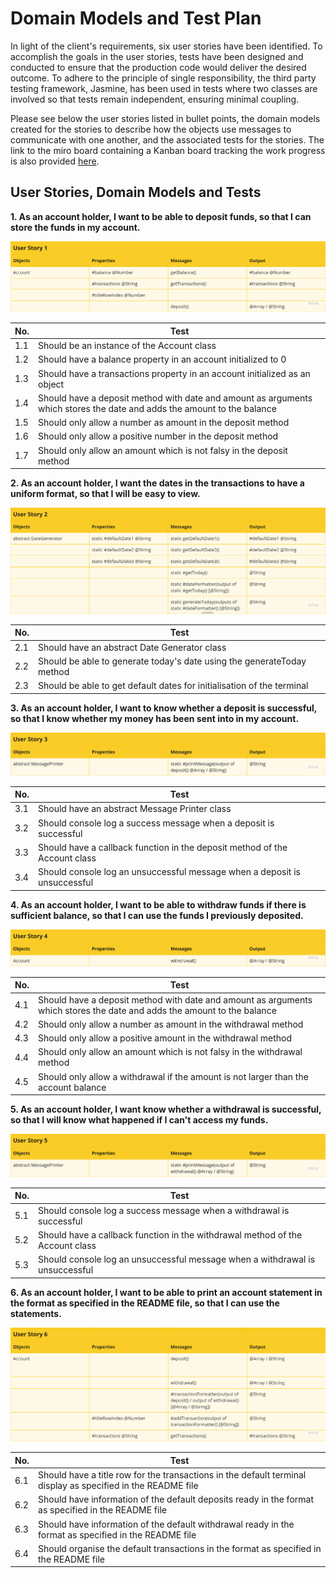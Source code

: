 # Domain Models and Test Plan

In light of the client's requirements, six user stories have been identified. To accomplish the goals in the user stories, tests have been designed and conducted to ensure that the production code would deliver the desired outcome. To adhere to the principle of single responsibility, the third party testing framework, Jasmine, has been used in tests where two classes are involved so that tests remain independent, ensuring minimal coupling.

Please see below the user stories listed in bullet points, the domain models created for the stories to describe how the objects use messages to communicate with one another, and the associated tests for the stories. The link to the miro board containing a Kanban board tracking the work progress is also provided [here](https://miro.com/app/board/uXjVKPOIEGE=/?moveToWidget=3458764587028545753&cot=14).

## User Stories, Domain Models and Tests

**1. As an account holder, I want to be able to deposit funds, so that I can store the funds in my account.**

![Domain Model for User Story 1](image-dm1.png)

| No. | Test                                                                                                                    |
| --- | ----------------------------------------------------------------------------------------------------------------------- |
| 1.1 | Should be an instance of the Account class                                                                              |
| 1.2 | Should have a balance property in an account initialized to 0                                                           |
| 1.3 | Should have a transactions property in an account initialized as an object                                              |
| 1.4 | Should have a deposit method with date and amount as arguments which stores the date and adds the amount to the balance |
| 1.5 | Should only allow a number as amount in the deposit method                                                              |
| 1.6 | Should only allow a positive number in the deposit method                                                               |
| 1.7 | Should only allow an amount which is not falsy in the deposit method                                                    |


**2. As an account holder, I want the dates in the transactions to have a uniform format, so that I will be easy to view.**

![Domain Model for User Story 2](image-dm2.png)

| No. | Test                                                                    |
| --- | ----------------------------------------------------------------------- |
| 2.1 | Should have an abstract Date Generator class                            |
| 2.2 | Should be able to generate today's date using the generateToday method  |
| 2.3 | Should be able to get default dates for initialisation of the terminal  |


**3. As an account holder, I want to know whether a deposit is successful, so that I know whether my money has been sent into in my account.**

![Domain Model for User Story 3](image-dm3.png)

| No. | Test                                                                       |
| --- | -------------------------------------------------------------------------- |
| 3.1 | Should have an abstract Message Printer class                              |
| 3.2 | Should console log a success message when a deposit is successful          |
| 3.3 | Should have a callback function in the deposit method of the Account class |
| 3.4 | Should console log an unsuccessful message when a deposit is unsuccessful  |


**4. As an account holder, I want to be able to withdraw funds if there is sufficient balance, so that I can use the funds I previously deposited.**

![Domain Model for User Story 4](image-dm4.png)

| No. | Test                                                                                                                    |
| --- | ----------------------------------------------------------------------------------------------------------------------- |
| 4.1 | Should have a deposit method with date and amount as arguments which stores the date and adds the amount to the balance |
| 4.2 | Should only allow a number as amount in the withdrawal method                                                           |
| 4.3 | Should only allow a positive amount in the withdrawal method                                                            |
| 4.4 | Should only allow an amount which is not falsy in the withdrawal method                                                 |
| 4.5 | Should only allow a withdrawal if the amount is not larger than the account balance                                     |


**5. As an account holder, I want know whether a withdrawal is successful, so that I will know what happened if I can't access my funds.**

![Domain Model for User Story 5](image-dm5.png)

| No. | Test                                                                          |
| --- | ----------------------------------------------------------------------------- |
| 5.1 | Should console log a success message when a withdrawal is successful          |
| 5.2 | Should have a callback function in the withdrawal method of the Account class |
| 5.3 | Should console log an unsuccessful message when a withdrawal is unsuccessful  |


**6. As an account holder, I want to be able to print an account statement in the format as specified in the README file, so that I can use the statements.**

![Domain Model for User Story 6](image-dm6.png)

| No. | Test                                                                                                         |
| --- | ------------------------------------------------------------------------------------------------------------ |
| 6.1 | Should have a title row for the transactions in the default terminal display as specified in the README file |
| 6.2 | Should have information of the default deposits ready in the format as specified in the README file          |
| 6.3 | Should have information of the default withdrawal ready in the format as specified in the README file        |
| 6.4 | Should organise the default transactions in the format as specified in the README file                       |

